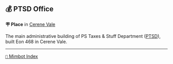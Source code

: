 ## 💰 PTSD Office

**🪧 Place** in [Cerene Vale](<https://zeithalt.github.io/r/cerene_vale.html>)

The main administrative building of PS Taxes & Stuff Department ([PTSD](<https://zeithalt.github.io/r/ptsd.html>)), built Eon 468 in Cerene Vale.

<!---
keywords: ps, cerene, vale, taxes, stuff, department, ptsd
aliases: 
-->
----------
[`📑` Mimbot Index](<https://zeithalt.github.io/r/#aaf0>)